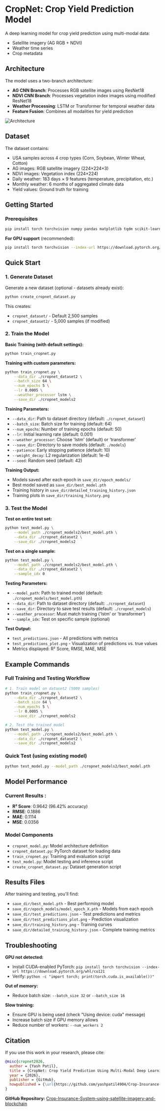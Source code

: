 # CropNet: Crop Yield Prediction Model

A deep learning model for crop yield prediction using multi-modal data:
- Satellite imagery (AG RGB + NDVI)
- Weather time series
- Crop metadata

## Architecture

The model uses a two-branch architecture:
- **AG CNN Branch**: Processes RGB satellite images using ResNet18
- **NDVI CNN Branch**: Processes vegetation index images using modified ResNet18
- **Weather Processing**: LSTM or Transformer for temporal weather data
- **Feature Fusion**: Combines all modalities for yield prediction

![Architecture](architecture_diagram.png)

## Dataset

The dataset contains:
- USA samples across 4 crop types (Corn, Soybean, Winter Wheat, Cotton)
- AG images: RGB satellite imagery (224×224×3)
- NDVI images: Vegetation index (224×224)
- Daily weather: 183 days × 9 features (temperature, precipitation, etc.)
- Monthly weather: 6 months of aggregated climate data
- Yield values: Ground truth for training

## Getting Started

### Prerequisites

```bash
pip install torch torchvision numpy pandas matplotlib tqdm scikit-learn
```

**For GPU support** (recommended):
```bash
pip install torch torchvision --index-url https://download.pytorch.org/whl/cu121
```

## Quick Start

### 1. Generate Dataset

Generate a new dataset (optional - datasets already exist):
```bash
python create_cropnet_dataset.py
```

This creates:
- `cropnet_dataset/` - Default 2,500 samples
- `cropnet_dataset2/` - 5,000 samples (if modified)

### 2. Train the Model

**Basic Training (with default settings):**
```bash
python train_cropnet.py
```

**Training with custom parameters:**
```bash
python train_cropnet.py \
    --data_dir ./cropnet_dataset2 \
    --batch_size 64 \
    --num_epochs 5 \
    --lr 0.0005 \
    --weather_processor lstm \
    --save_dir ./cropnet_models2
```

**Training Parameters:**
- `--data_dir`: Path to dataset directory (default: `./cropnet_dataset`)
- `--batch_size`: Batch size for training (default: 64)
- `--num_epochs`: Number of training epochs (default: 50)
- `--lr`: Initial learning rate (default: 0.001)
- `--weather_processor`: Choose 'lstm' (default) or 'transformer'
- `--save_dir`: Directory to save models (default: `./models`)
- `--patience`: Early stopping patience (default: 10)
- `--weight_decay`: L2 regularization (default: 1e-4)
- `--seed`: Random seed (default: 42)

**Training Output:**
- Models saved after each epoch in `save_dir/epoch_models/`
- Best model saved as `save_dir/best_model.pth`
- Training history in `save_dir/detailed_training_history.json`
- Training plots in `save_dir/training_history.png`

### 3. Test the Model

**Test on entire test set:**
```bash
python test_model.py \
    --model_path ./cropnet_models2/best_model.pth \
    --data_dir ./cropnet_dataset2 \
    --save_dir ./cropnet_models2
```

**Test on a single sample:**
```bash
python test_model.py \
    --model_path ./cropnet_models2/best_model.pth \
    --data_dir ./cropnet_dataset2 \
    --sample_idx 0
```

**Testing Parameters:**
- `--model_path`: Path to trained model (default: `./cropnet_models/best_model.pth`)
- `--data_dir`: Path to dataset directory (default: `./cropnet_dataset`)
- `--save_dir`: Directory to save test results (default: `./cropnet_models`)
- `--weather_processor`: Must match training ('lstm' or 'transformer')
- `--sample_idx`: Test on specific sample (optional)

**Test Output:**
- `test_predictions.json` - All predictions with metrics
- `test_predictions_plot.png` - Visualization of predictions vs. true values
- Metrics displayed: R² Score, RMSE, MAE, MSE

## Example Commands

### Full Training and Testing Workflow

```bash
# 1. Train model on dataset2 (5000 samples)
python train_cropnet.py \
    --data_dir ./cropnet_dataset2 \
    --batch_size 64 \
    --num_epochs 5 \
    --lr 0.0005 \
    --save_dir ./cropnet_models2

# 2. Test the trained model
python test_model.py \
    --model_path ./cropnet_models2/best_model.pth \
    --data_dir ./cropnet_dataset2 \
    --save_dir ./cropnet_models2
```

### Quick Test (using existing model)

```bash
python test_model.py --model_path ./cropnet_models2/best_model.pth
```

## Model Performance

### Current Results :
- **R² Score**: 0.9642 (96.42% accuracy)
- **RMSE**: 0.1886
- **MAE**: 0.1114
- **MSE**: 0.0356

### Model Components

- `cropnet_model.py`: Model architecture definition
- `cropnet_dataset.py`: PyTorch dataset for loading data
- `train_cropnet.py`: Training and evaluation script
- `test_model.py`: Model testing and inference script
- `create_cropnet_dataset.py`: Dataset generation script

## Results Files

After training and testing, you'll find:
- `save_dir/best_model.pth` - Best performing model
- `save_dir/epoch_models/model_epoch_X.pth` - Models from each epoch
- `save_dir/test_predictions.json` - Test predictions and metrics
- `save_dir/test_predictions_plot.png` - Prediction visualization
- `save_dir/training_history.png` - Training curves
- `save_dir/detailed_training_history.json` - Complete training metrics

## Troubleshooting

**GPU not detected:**
- Install CUDA-enabled PyTorch: `pip install torch torchvision --index-url https://download.pytorch.org/whl/cu121`
- Verify: `python -c "import torch; print(torch.cuda.is_available())"`

**Out of memory:**
- Reduce batch size: `--batch_size 32` or `--batch_size 16`

**Slow training:**
- Ensure GPU is being used (check "Using device: cuda" message)
- Increase batch size if GPU memory allows
- Reduce number of workers: `--num_workers 2`

## Citation

If you use this work in your research, please cite:

```bibtex
@misc{cropnet2026,
  author = {Yash Patil},
  title = {CropNet: Crop Yield Prediction Using Multi-Modal Deep Learning},
  year = {2026},
  publisher = {GitHub},
  howpublished = {\url{https://github.com/yashpatil4904/Crop-Insurance-System-using-satellite-imagery-and-blockchain}}
}
```

**GitHub Repository:** [Crop-Insurance-System-using-satellite-imagery-and-blockchain](https://github.com/yashpatil4904/Crop-Insurance-System-using-satellite-imagery-and-blockchain)



